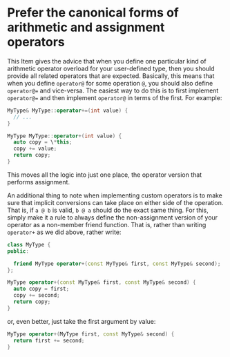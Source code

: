 # Prefer the canonical forms of arithmetic and assignment operators

This Item gives the advice that when you define one particular kind of arithmetic operator overload for your user-defined type, then you should provide all related operators that are expected. Basically, this means that when you define `operator@` for some operation `@`, you should also define `operator@=` and vice-versa. The easiest way to do this is to first implement `operator@=` and then implement `operator@` in terms of the first. For example:

```cpp
MyType& MyType::operator+=(int value) {
  // ...
}

MyType MyType::operator+(int value) {
  auto copy = \*this;
  copy += value;
  return copy;
}
```

This moves all the logic into just one place, the operator version that performs assignment.

An additional thing to note when implementing custom operators is to make sure that implicit conversions can take place on either side of the operation. That is, if `a @ b` is valid, `b @ a` should do the exact same thing. For this, simply make it a rule to always define the non-assignment version of your operator as a non-member friend function. That is, rather than writing `operator+` as we did above, rather write:

```cpp
class MyType {
public:

  friend MyType operator+(const MyType& first, const MyType& second);
};

MyType operator+(const MyType& first, const MyType& second) {
  auto copy = first;
  copy += second;
  return copy;
}
```

or, even better, just take the first argument by value:

```cpp
MyType operator+(MyType first, const MyType& second) {
  return first += second;
}
```
